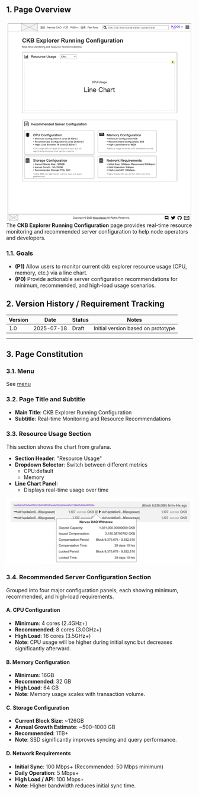 ## 1. Page Overview
![1](ServerConfigInfoPage_img/1.png)  
The **CKB Explorer Running Configuration** page provides real-time resource monitoring and recommended server configuration to help node operators and developers.

### 1.1. Goals

* **(P1)** Allow users to monitor current ckb explorer resource usage (CPU, memory, etc.) via a line chart.
* **(P0)** Provide actionable server configuration recommendations for minimum, recommended, and high-load usage scenarios.


## 2. Version History / Requirement Tracking

| Version | Date       | Status | Notes                              |
| ------- | ---------- | ------ | ---------------------------------- |
| 1.0     | 2025-07-18 | Draft  | Initial version based on prototype |

---

## 3. Page Constitution

### 3.1. Menu

See [menu](../GeneralComponents/Menu.md)

### 3.2. Page Title and Subtitle

* **Main Title**: CKB Explorer Running Configuration
* **Subtitle**: Real-time Monitoring and Resource Recommendations

### 3.3. Resource Usage Section

This section shows the chart from grafana.

* **Section Header**: "Resource Usage"
* **Dropdown Selector**: Switch between different metrics 
  * CPU:default
  * Memory
* **Line Chart Panel**:
  * Displays real-time usage over time


![7](NervosDAO_img/7.png)  
### 3.4. Recommended Server Configuration Section

Grouped into four major configuration panels, each showing minimum, recommended, and high-load requirements.

#### A. CPU Configuration

* **Minimum**: 4 cores (2.4GHz+)
* **Recommended**: 8 cores (3.0GHz+)
* **High Load**: 16 cores (3.5GHz+)
* **Note**: CPU usage will be higher during initial sync but decreases significantly afterward.

#### B. Memory Configuration

* **Minimum**: 16GB
* **Recommended**: 32 GB
* **High Load**: 64 GB
* **Note**: Memory usage scales with transaction volume.

#### C. Storage Configuration

* **Current Block Size**: \~126GB 
* **Annual Growth Estimate**: \~500–1000 GB
* **Recommended**: 1TB+
* **Note**: SSD significantly improves syncing and query performance.

#### D. Network Requirements

* **Initial Sync**: 100 Mbps+ (Recommended: 50 Mbps minimum)
* **Daily Operation**: 5 Mbps+
* **High Load / API**: 100 Mbps+
* **Note**: Higher bandwidth reduces initial sync time.

